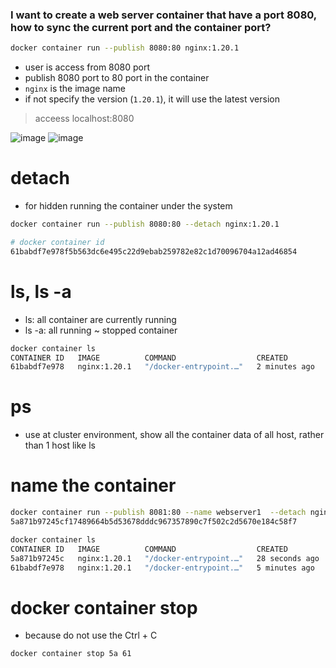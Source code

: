 ### I want to create a web server container that have a port 8080, how to sync the current port and the container port?

```bash
docker container run --publish 8080:80 nginx:1.20.1
```

- user is access from 8080 port
- publish 8080 port to 80 port in the container
- `nginx` is the image name
- if not specify the version (`1.20.1`), it will use the latest version

> acceess localhost:8080

![image](https://github.com/lcaohoanq/Docker-Issues/assets/136492579/925840ae-cdfa-4af0-b256-d74fbc528c21)
![image](https://github.com/lcaohoanq/Docker-Issues/assets/136492579/a7c0011c-60ee-452b-861a-f5be4f9a26bc)

# detach
- for hidden running the container under the system
```bash
docker container run --publish 8080:80 --detach nginx:1.20.1

# docker container id
61babdf7e978f5b563dc6e495c22d9ebab259782e82c1d70096704a12ad46854
```

# ls, ls -a

- ls: all container are currently running
- ls -a: all running ~ stopped container

```bash
docker container ls
CONTAINER ID   IMAGE          COMMAND                  CREATED         STATUS         PORTS                  NAMES
61babdf7e978   nginx:1.20.1   "/docker-entrypoint.…"   2 minutes ago   Up 2 minutes   0.0.0.0:8080->80/tcp   thirsty_pike
```

# ps

- use at cluster environment, show all the container data of all host, rather than 1 host like ls

# name the container
```bash
docker container run --publish 8081:80 --name webserver1  --detach nginx:1.20.1
5a871b97245cf17489664b5d53678dddc967357890c7f502c2d5670e184c58f7

docker container ls
CONTAINER ID   IMAGE          COMMAND                  CREATED          STATUS          PORTS                  NAMES
5a871b97245c   nginx:1.20.1   "/docker-entrypoint.…"   28 seconds ago   Up 27 seconds   0.0.0.0:8081->80/tcp   webserver1
61babdf7e978   nginx:1.20.1   "/docker-entrypoint.…"   5 minutes ago    Up 5 minutes    0.0.0.0:8080->80/tcp   thirsty_pike
```

# docker container stop
- because do not use the Ctrl + C
```bash
docker container stop 5a 61
```
